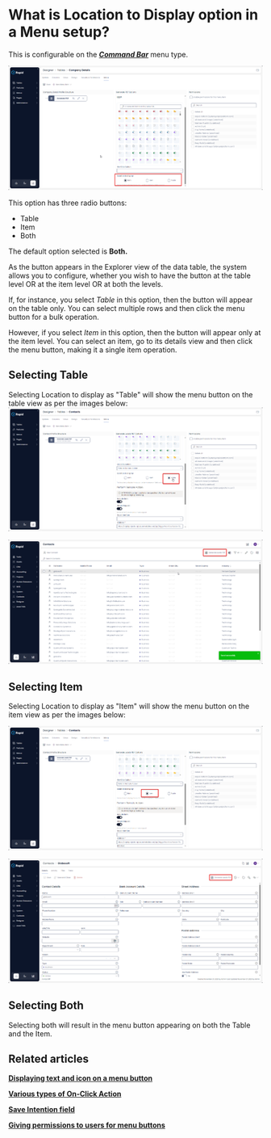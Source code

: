 # What is Location to Display option in a Menu setup?

This is configurable on the ***[Command Bar](https://docs.rapidplatform.com/books/glossary/page/command-bar)*** menu type.

![Location to Display config location](<Location to Display configuration location.png>)

This option has three radio buttons:

- Table
- Item
- Both

The default option selected is **Both.**

As the button appears in the Explorer view of the data table, the system allows you to configure, whether you wish to have the button at the table level OR at the item level OR at both the levels.

If, for instance, you select *Table* in this option, then the button will appear on the table only. You can select multiple rows and then click the menu button for a bulk operation.

However, if you select *Item* in this option, then the button will appear only at the item level. You can select an item, go to its details view and then click the menu button, making it a single item operation.

## Selecting Table

Selecting Location to display as "Table" will show the menu button on the table view as per the images below:
![Table location choice](<Table Location Choice.png>)

![Menu appearing on Table](<Menu Appearing on Table.png>)

## Selecting Item

Selecting Location to display as "Item" will show the menu button on the item view as per the images below:

![Item location choice](<Item Location Choice.png>)

![Menu appearing on item](<Menu Appearing on Item.png>)

## Selecting Both

Selecting both will result in the menu button appearing on both the Table and the Item.

## **Related articles**

**[Displaying text and icon on a menu button ](https://docs.rapidplatform.com/books/experiences/page/how-to-set-display-text-and-icon-for-a-menu-item "How to set display text and icon for a menu item?")**

**[Various types of On-Click Action](https://docs.rapidplatform.com/books/experiences/page/how-to-set-on-click-action-for-a-menu-item "How to set On-Click Action for a menu item?")**

**[Save Intention field](https://docs.rapidplatform.com/books/experiences/page/what-is-save-intention-option-in-a-menu-setup "What is Save Intention option in a Menu setup?")**

[**Giving permissions to users for menu buttons**](https://docs.rapidplatform.com/books/experiences/page/how-to-set-permissions-for-a-menu-button "How to set Permissions for a Menu button?")
